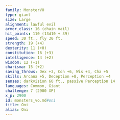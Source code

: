 ```yaml
---
family: MonsterVO
type: giant
size: Large
alignment: lawful evil
armor_class: 16 (chain mail)
hit_points: 110 (13d10 + 39)
speed: 30 ft., fly 30 ft.
strength: 19 (+4)
dexterity: 11 (+0)
constitution: 16 (+3)
intelligence: 14 (+2)
wisdom: 12 (+1)
charisma: 15 (+2)
saving_throws: Dex +3, Con +6, Wis +4, Cha +5
skills: Arcana +5, Deception +8, Perception +4
senses: darkvision 60 ft., passive Perception 14
languages: Common, Giant
challenge: 7 (2900 XP)
x_p: 2900
id: monsters_vo.md#oni
title: Oni
alias: Oni
---
```


